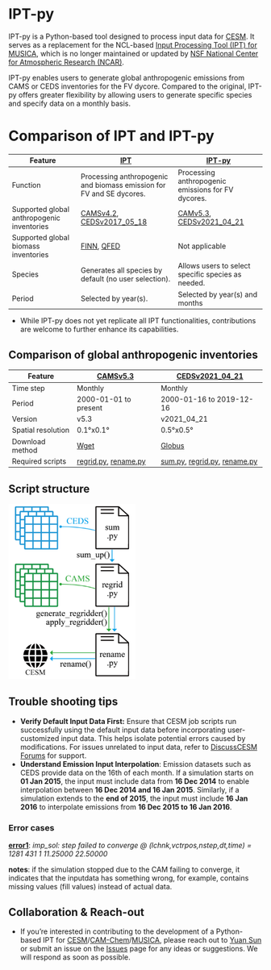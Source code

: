 # IPT-py

IPT-py is a Python-based tool designed to process input data for [CESM](https://www.cesm.ucar.edu/). It serves as a replacement for the NCL-based [Input Processing Tool (IPT) for MUSICA](https://github.com/NCAR/IPT/tree/master), which is no longer maintained or updated by [NSF National Center for Atmospheric Research (NCAR)](https://ncar.ucar.edu/). 

IPT-py enables users to generate global anthropogenic emissions from CAMS or CEDS inventories for the FV dycore. Compared to the original, IPT-py offers greater flexibility by allowing users to generate specific species and specify data on a monthly basis. 

# Comparison of IPT and IPT-py

| Feature                                    | [IPT](https://github.com/NCAR/IPT)                           | [IPT-py](https://github.com/YuanSun-UoM/IPT-py)              |
| ------------------------------------------ | ------------------------------------------------------------ | ------------------------------------------------------------ |
| Function                                   | Processing anthropogenic and biomass emission for FV and SE dycores. | Processing anthropogenic emissions for FV dycores.           |
| Supported global anthropogenic inventories | [CAMSv4.2](https://ads.atmosphere.copernicus.eu/datasets/cams-global-emission-inventories?tab=overview), [CEDSv2017_05_18](https://doi.org/10.5194/gmd-11-369-2018) | [CAMv5.3](https://permalink.aeris-data.fr/CAMS-GLOB-ANT), [CEDSv2021_04_21](https://data.pnnl.gov/dataset/CEDS-4-21-21) |
| Supported global biomass inventories       | [FINN](https://www2.acom.ucar.edu/modeling/finn-fire-inventory-ncar), [QFED](https://gmao.gsfc.nasa.gov/research/science_snapshots/global_fire_emissions.php#:~:text=The%20Quick%20Fire%20Emissions%20Dataset%20%28QFED%29%20was%20developed,Observing%20System%20%28GEOS%29%20modeling%20and%20data%20assimilation%20systems.) | Not applicable                                               |
| Species                                    | Generates all species by default (no user selection).        | Allows users to select specific species as needed.           |
| Period                                     | Selected by year(s).                                         | Selected by year(s) and months                               |

- While IPT-py does not yet replicate all IPT functionalities, contributions are welcome to further enhance its capabilities.

## Comparison of global anthropogenic inventories

| Feature            | [CAMSv5.3](https://permalink.aeris-data.fr/CAMS-GLOB-ANT)    | [CEDSv2021_04_21](https://data.pnnl.gov/dataset/CEDS-4-21-21) |
| ------------------ | ------------------------------------------------------------ | ------------------------------------------------------------ |
| Time step          | Monthly                                                      | Monthly                                                      |
| Period             | 2000-01-01 to present                                        | 2000-01-16 to 2019-12-16                                     |
| Version            | v5.3                                                         | v2021_04_21                                                  |
| Spatial resolution | 0.1°x0.1°                                                    | 0.5°x0.5°                                                    |
| Download method    | [Wget](https://permalink.aeris-data.fr/CAMS-GLOB-ANT)        | [Globus](https://www.globus.org/data-transfer)               |
| Required scripts   | [regrid.py](./src/anthro_emission/fv/regrid.py), [rename.py](./src/anthro_emission/fv/rename.py) | [sum.py](./src/anthro_emission/fv/sum.py), [regrid.py](./src/anthro_emission/fv/regrid.py), [rename.py](./src/anthro_emission/fv/rename.py) |

## Script structure

<img src="./diagram/script_structure.png" alt="script_structure" width="50%">

## Trouble shooting tips
- **Verify Default Input Data First:** Ensure that CESM job scripts run successfully using the default input data before incorporating user-customized input data. This helps isolate potential errors caused by modifications. For issues unrelated to input data, refer to [DiscussCESM Forums](https://bb.cgd.ucar.edu/cesm/) for support.
- **Understand Emission Input Interpolation**: Emission datasets such as CEDS provide data on the 16th of each month. If a simulation starts on **01 Jan 2015**, the input must include data from **16 Dec 2014** to enable interpolation between **16 Dec 2014 and 16 Jan 2015**. Similarly, if a simulation extends to the **end of 2015**, the input must include **16 Jan 2016** to interpolate emissions from **16 Dec 2015 to 16 Jan 2016**.

### Error cases

**[error1](./troubleshooting/error1/)**: *imp_sol: step failed to converge @ (lchnk,vctrpos,nstep,dt,time) =     1281     431       1   11.25000       22.50000*  

**notes**: if the simulation stopped due to the CAM failing to converge, it indicates that the inputdata has something wrong, for example, contains missing values (fill values) instead of actual data.



## Collaboration & Reach-out

- If you’re interested in contributing to the development of a Python-based IPT for [CESM](https://github.com/ESCOMP/CESM)/[CAM-Chem](https://wiki.ucar.edu/display/camchem/Home)/[MUSICA](https://wiki.ucar.edu/display/MUSICA/MUSICA+Home), please reach out to [Yuan Sun](https://github.com/YuanSun-UoM) or submit an issue on the [Issues](https://github.com/YuanSun-UoM/IPT-py/issues) page for any ideas or suggestions. We will respond as soon as possible.
